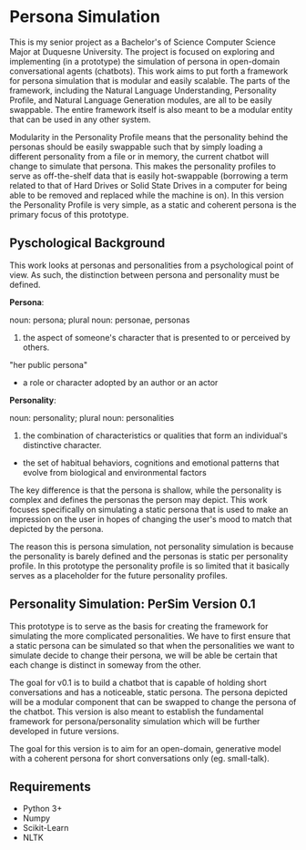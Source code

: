 Persona Simulation
==

This is my senior project as a Bachelor's of Science Computer Science Major at Duquesne University.
The project is focused on exploring and implementing (in a prototype) the simulation of persona in open-domain conversational agents (chatbots).
This work aims to put forth a framework for persona simulation that is modular and easily scalable.
The parts of the framework, including the Natural Language Understanding, Personality Profile, and Natural Language Generation modules, are all to be easily swappable.
The entire framework itself is also meant to be a modular entity that can be used in any other system.

Modularity in the Personality Profile means that the personality behind the personas should be easily swappable such that by simply loading a different personality from a file or in memory, the current chatbot will change to simulate that persona.
This makes the personality profiles to serve as off-the-shelf data that is easily hot-swappable (borrowing a term related to that of Hard Drives or Solid State Drives in a computer for being able to be removed and replaced while the machine is on).
In this version the Personality Profile is very simple, as a static and coherent persona is the primary focus of this prototype.

Pyschological Background
--
This work looks at personas and personalities from a psychological point of view.
As such, the distinction between persona and personality must be defined.

**Persona**:

noun: persona; plural noun: personae, personas

1. the aspect of someone's character that is presented to or perceived by others.

"her public persona"

- a role or character adopted by an author or an actor

**Personality**:

noun: personality; plural noun: personalities

1. the combination of characteristics or qualities that form an individual's distinctive character.

- the set of habitual behaviors, cognitions and emotional patterns that evolve from biological and environmental factors 

The key difference is that the persona is shallow, while the personality is complex and defines the personas the person may depict.
This work focuses specifically on simulating a static persona that is used to make an impression on the user in hopes of changing the user's mood to match that depicted by the persona.

The reason this is persona simulation, not personality simulation is because the personality is barely defined and the personas is static per personality profile.
In this prototype the personality profile is so limited that it basically serves as a placeholder for the future personality profiles.

Personality Simulation: PerSim Version 0.1
--
This prototype is to serve as the basis for creating the framework for simulating the more complicated personalities.
We have to first ensure that a static persona can be simulated so that when the personalities we want to simulate decide to change their persona, we will be able be certain that each change is distinct in someway from the other.

The goal for v0.1 is to build a chatbot that is capable of holding short conversations and has a noticeable, static persona.
The persona depicted will be a modular component that can be swapped to change the persona of the chatbot.
This version is also meant to establish the fundamental framework for persona/personality simulation which will be further developed in future versions.

The goal for this version is to aim for an open-domain, generative model with a coherent persona for short conversations only (eg. small-talk).

Requirements
--
- Python 3+
- Numpy
- Scikit-Learn
- NLTK
